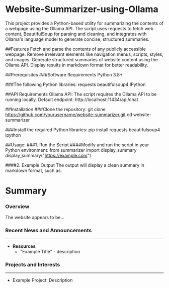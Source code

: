 # Website-Summarizer-using-Ollama

This project provides a Python-based utility for summarizing the contents of a webpage using the Ollama API. The script uses requests to fetch web content, BeautifulSoup for parsing and cleaning, and integrates with Ollama's language model to generate concise, structured summaries.

##Features
Fetch and parse the contents of any publicly accessible webpage.
Remove irrelevant elements like navigation menus, scripts, styles, and images.
Generate structured summaries of website content using the Ollama API.
Display results in markdown format for better readability.

##Prerequisites
###Software Requirements
Python 3.8+

###The following Python libraries:
requests
beautifulsoup4
IPython

##API Requirements
Ollama API: The script requires the Ollama API to be running locally.
Default endpoint: http://localhost:11434/api/chat

##Installation
###Clone the repository:
git clone https://github.com/yourusername/website-summarizer.git
cd website-summarizer

###Install the required Python libraries:
pip install requests beautifulsoup4 ipython

##Usage:
###1. Run the Script
####Modify and run the script in your Python environment:
from summarizer import display_summary
display_summary("https://example.com")

####2. Example Output
The output will display a clean summary in markdown format, such as:

**Summary**
================

### Overview

The website appears to be...

### Recent News and Announcements
---------------------------

* **Resources**
    + "Example Title" - description

### Projects and Interests
------------------------

* Example Project: Description
